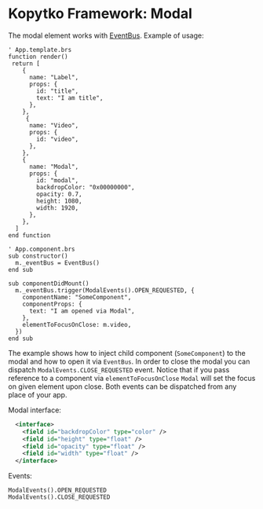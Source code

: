 # Kopytko Framework: Modal

The modal element works with [EventBus](docs/event-bus.md). Example of usage:
```brightscript
' App.template.brs
function render()
 return [
    {
      name: "Label",
      props: {
        id: "title",
        text: "I am title",
      },
    },
     {
      name: "Video",
      props: {
        id: "video",
      },
    },
    {
      name: "Modal",
      props: {
        id: "modal",
        backdropColor: "0x00000000",
        opacity: 0.7,
        height: 1080,
        width: 1920,
      },
    },
  ]
end function

' App.component.brs
sub constructor()
  m._eventBus = EventBus()
end sub

sub componentDidMount()
  m._eventBus.trigger(ModalEvents().OPEN_REQUESTED, {
    componentName: "SomeComponent",
    componentProps: {
      text: "I am opened via Modal",
    },
    elementToFocusOnClose: m.video,
  })
end sub
```
The example shows how to inject child component (`SomeComponent`) to the modal and how to open it via `EventBus`.
In order to close the modal you can dispatch `ModalEvents.CLOSE_REQUESTED` event. Notice that if you pass reference to a component via `elementToFocusOnClose` `Modal` will set the focus on given element upon close. Both events can be dispatched from any place of your app.

Modal interface:
```xml
  <interface>
    <field id="backdropColor" type="color" />
    <field id="height" type="float" />
    <field id="opacity" type="float" />
    <field id="width" type="float" />
  </interface>
```
Events:
```brightscript
ModalEvents().OPEN_REQUESTED
ModalEvents().CLOSE_REQUESTED
```
